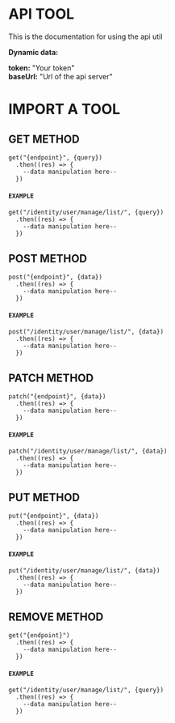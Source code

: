 # API TOOL

This is the documentation for using the api util

<b>Dynamic data:</b>

<b>token:</b> "Your token" <br />
<b>baseUrl:</b> "Url of the api server"

# IMPORT A TOOL

  ## GET METHOD
  ```
  get("{endpoint}", {query})
    .then((res) => {
      --data manipulation here--
    })
  ```

  #### `EXAMPLE`
  ```
  get("/identity/user/manage/list/", {query})
    .then((res) => {
      --data manipulation here--
    })
  ```

  ## POST METHOD
  ```
  post("{endpoint}", {data})
    .then((res) => {
      --data manipulation here--
    })
  ```

  #### `EXAMPLE`
  ```
  post("/identity/user/manage/list/", {data})
    .then((res) => {
      --data manipulation here--
    })
  ```

  ## PATCH METHOD
  ```
  patch("{endpoint}", {data})
    .then((res) => {
      --data manipulation here--
    })
  ```

  #### `EXAMPLE`
  ```
  patch("/identity/user/manage/list/", {data})
    .then((res) => {
      --data manipulation here--
    })
  ```

  ## PUT METHOD
  ```
  put("{endpoint}", {data})
    .then((res) => {
      --data manipulation here--
    })
  ```

  #### `EXAMPLE`
  ```
  put("/identity/user/manage/list/", {data})
    .then((res) => {
      --data manipulation here--
    })
  ```

  ## REMOVE METHOD
  ```
  get("{endpoint}")
    .then((res) => {
      --data manipulation here--
    })
  ```

  #### `EXAMPLE`
  ```
  get("/identity/user/manage/list/", {query})
    .then((res) => {
      --data manipulation here--
    })
  ```


